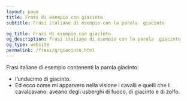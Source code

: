 ```yaml
---
layout: page
title: Frasi di esempio con giacinto 
subtitle: Frasi italiane di esempio con la parola  giacinto

og_title: Frasi di esempio con giacinto 
og_description: Frasi italiane di esempio con la parola  giacinto
og_type: website
permalink: /frasi/g/giacinto.html
---
```


Frasi italiane di esempio contenenti la parola giacinto:


- l’undecimo di giacinto.
- Ed ecco come mi apparvero nella visione i cavalli e quelli che li cavalcavano: aveano degli usberghi di fuoco, di giacinto e di zolfo.
